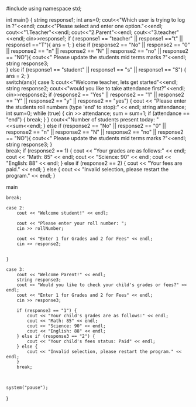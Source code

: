 #include <iostream>
using namespace std;

int main() {
    string response1;
    int ans=0;
    cout<<"Which user is trying to log in ?"<<endl;
    cout<<"Please select and enter one option."<<endl;
    cout<<"1.Teacher"<<endl;
    cout<<"2.Parent"<<endl;
    cout<<"3.teacher"<<endl;
    cin>>response1;
    if ( response1 == "teacher" || response1 =="t" || response1 =="T"){
        ans = 1;
    }
    else if (response2 == "No" || response2 == "0" || response2 == "n" || response2 == "N" || response2 == "no" || response2 == "NO"){
      cout<<" Please update the students mid terms marks ?"<<endl;
      string response3;   
    }
    else if (response1 == "student" || response1 == "s" || response1 == "S") {
        ans = 2;
    }    
    switch(ans){
    case 1:
    cout<<"Welcome teacher, lets get started"<<endl;
    string response2;
    cout<<"would you like to take attendance first?"<<endl;
    cin>>response2;
   if (response2 == "Yes" || response2 == "1" || response2 == "Y" || response2 == "y" || response2 == "yes") {
    cout << "Please enter the students roll numbers (type 'end' to stop):" << endl;
    string attendance;
    int sum=0;
    while (true) {
        cin >> attendance; 
        sum = sum+1;
        if (attendance == "end") { 
            break; 
        }
    }
    cout<<"Number of students present today: "<<sum<<endl;
}
     else if (response2 == "No" || response2 == "0" || response2 == "n" || response2 == "N" || response2 == "no" || response2 == "NO"){
      cout<<" Please update the students mid terms marks ?"<<endl;
      string response3;
     }    
    break;
    if (response2 == 1) {
            cout << "Your grades are as follows:" << endl;
            cout << "Math: 85" << endl;
            cout << "Science: 90" << endl;
            cout << "English: 88" << endl;
        } else if (response2 == 2) {
            cout << "Your fees are paid." << endl;
        } else {
            cout << "Invalid selection, please restart the program." << endl;
        }
    
    
 main
    
    break;

    case 2:
        cout << "Welcome student!" << endl;
        
        cout << "Please enter your roll number: ";
        cin >> rollNumber;

        cout << "Enter 1 for Grades and 2 for Fees" << endl;
        cin >> response2;
    
    
    }
    
    case 3: 
        cout << "Welcome Parent!" << endl;
        string response3;
        cout << "Would you like to check your child's grades or fees?" << endl;
        cout << "Enter 1 for Grades and 2 for Fees" << endl;
        cin >> response3;
        
        if (response3 == "1") {
            cout << "Your child's grades are as follows:" << endl;
            cout << "Math: 85" << endl;
            cout << "Science: 90" << endl;
            cout << "English: 88" << endl;
        } else if (response3 == "2") {
            cout << "Your child's fees status: Paid" << endl;
        } else {
            cout << "Invalid selection, please restart the program." << endl;
        }
        break;
    
    
    
    system("pause");
}
